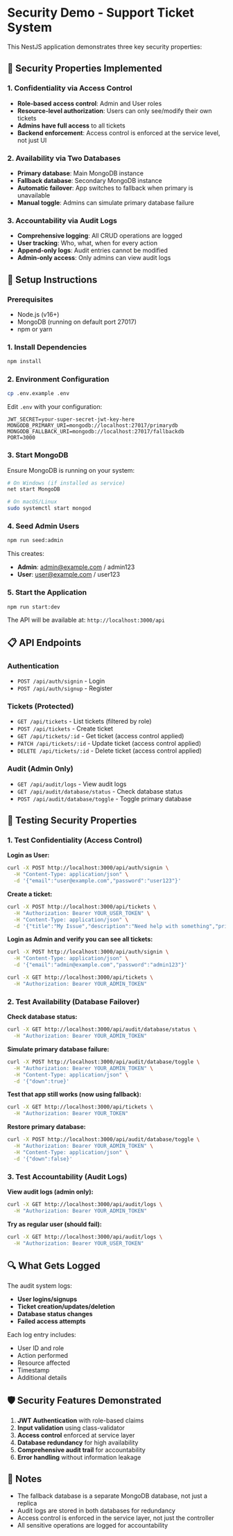 # Security Demo - Support Ticket System

This NestJS application demonstrates three key security properties:

## 🔐 Security Properties Implemented

### 1. **Confidentiality via Access Control**
- **Role-based access control**: Admin and User roles
- **Resource-level authorization**: Users can only see/modify their own tickets
- **Admins have full access** to all tickets
- **Backend enforcement**: Access control is enforced at the service level, not just UI

### 2. **Availability via Two Databases**
- **Primary database**: Main MongoDB instance
- **Fallback database**: Secondary MongoDB instance
- **Automatic failover**: App switches to fallback when primary is unavailable
- **Manual toggle**: Admins can simulate primary database failure

### 3. **Accountability via Audit Logs**
- **Comprehensive logging**: All CRUD operations are logged
- **User tracking**: Who, what, when for every action
- **Append-only logs**: Audit entries cannot be modified
- **Admin-only access**: Only admins can view audit logs

## 🚀 Setup Instructions

### Prerequisites
- Node.js (v16+)
- MongoDB (running on default port 27017)
- npm or yarn

### 1. Install Dependencies
```bash
npm install
```

### 2. Environment Configuration
```bash
cp .env.example .env
```

Edit `.env` with your configuration:
```env
JWT_SECRET=your-super-secret-jwt-key-here
MONGODB_PRIMARY_URI=mongodb://localhost:27017/primarydb
MONGODB_FALLBACK_URI=mongodb://localhost:27017/fallbackdb
PORT=3000
```

### 3. Start MongoDB
Ensure MongoDB is running on your system:
```bash
# On Windows (if installed as service)
net start MongoDB

# On macOS/Linux
sudo systemctl start mongod
```

### 4. Seed Admin Users
```bash
npm run seed:admin
```

This creates:
- **Admin**: admin@example.com / admin123
- **User**: user@example.com / user123

### 5. Start the Application
```bash
npm run start:dev
```

The API will be available at: `http://localhost:3000/api`

## 📋 API Endpoints

### Authentication
- `POST /api/auth/signin` - Login
- `POST /api/auth/signup` - Register

### Tickets (Protected)
- `GET /api/tickets` - List tickets (filtered by role)
- `POST /api/tickets` - Create ticket
- `GET /api/tickets/:id` - Get ticket (access control applied)
- `PATCH /api/tickets/:id` - Update ticket (access control applied)
- `DELETE /api/tickets/:id` - Delete ticket (access control applied)

### Audit (Admin Only)
- `GET /api/audit/logs` - View audit logs
- `GET /api/audit/database/status` - Check database status
- `POST /api/audit/database/toggle` - Toggle primary database

## 🧪 Testing Security Properties

### 1. Test Confidentiality (Access Control)

**Login as User:**
```bash
curl -X POST http://localhost:3000/api/auth/signin \
  -H "Content-Type: application/json" \
  -d '{"email":"user@example.com","password":"user123"}'
```

**Create a ticket:**
```bash
curl -X POST http://localhost:3000/api/tickets \
  -H "Authorization: Bearer YOUR_USER_TOKEN" \
  -H "Content-Type: application/json" \
  -d '{"title":"My Issue","description":"Need help with something","priority":"medium"}'
```

**Login as Admin and verify you can see all tickets:**
```bash
curl -X POST http://localhost:3000/api/auth/signin \
  -H "Content-Type: application/json" \
  -d '{"email":"admin@example.com","password":"admin123"}'

curl -X GET http://localhost:3000/api/tickets \
  -H "Authorization: Bearer YOUR_ADMIN_TOKEN"
```

### 2. Test Availability (Database Failover)

**Check database status:**
```bash
curl -X GET http://localhost:3000/api/audit/database/status \
  -H "Authorization: Bearer YOUR_ADMIN_TOKEN"
```

**Simulate primary database failure:**
```bash
curl -X POST http://localhost:3000/api/audit/database/toggle \
  -H "Authorization: Bearer YOUR_ADMIN_TOKEN" \
  -H "Content-Type: application/json" \
  -d '{"down":true}'
```

**Test that app still works (now using fallback):**
```bash
curl -X GET http://localhost:3000/api/tickets \
  -H "Authorization: Bearer YOUR_TOKEN"
```

**Restore primary database:**
```bash
curl -X POST http://localhost:3000/api/audit/database/toggle \
  -H "Authorization: Bearer YOUR_ADMIN_TOKEN" \
  -H "Content-Type: application/json" \
  -d '{"down":false}'
```

### 3. Test Accountability (Audit Logs)

**View audit logs (admin only):**
```bash
curl -X GET http://localhost:3000/api/audit/logs \
  -H "Authorization: Bearer YOUR_ADMIN_TOKEN"
```

**Try as regular user (should fail):**
```bash
curl -X GET http://localhost:3000/api/audit/logs \
  -H "Authorization: Bearer YOUR_USER_TOKEN"
```

## 🔍 What Gets Logged

The audit system logs:
- **User logins/signups**
- **Ticket creation/updates/deletion**
- **Database status changes**
- **Failed access attempts**

Each log entry includes:
- User ID and role
- Action performed
- Resource affected
- Timestamp
- Additional details

## 🛡️ Security Features Demonstrated

1. **JWT Authentication** with role-based claims
2. **Input validation** using class-validator
3. **Access control** enforced at service layer
4. **Database redundancy** for high availability
5. **Comprehensive audit trail** for accountability
6. **Error handling** without information leakage

## 📝 Notes

- The fallback database is a separate MongoDB database, not just a replica
- Audit logs are stored in both databases for redundancy
- Access control is enforced in the service layer, not just the controller
- All sensitive operations are logged for accountability